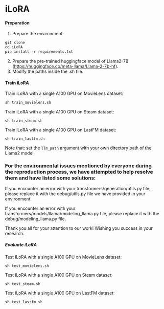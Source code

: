 # iLoRA

#### Preparation

1. Prepare the environment:

```python
git clone
cd iLoRA
pip install -r requirements.txt
```

2. Prepare the pre-trained huggingface model of Llama2-7B (https://huggingface.co/meta-llama/Llama-2-7b-hf).
3. Modify the paths inside the .sh file.


#### Train iLoRA

Train iLoRA with a single A100 GPU on MovieLens dataset:

```python
sh train_movielens.sh
```

Train iLoRA with a single A100 GPU on Steam dataset:

```
sh train_steam.sh
```

Train iLoRA with a single A100 GPU on LastFM dataset:

```
sh train_lastfm.sh
```

Note that: set the `llm_path` argument with your own directory path of the Llama2 model.

### For the environmental issues mentioned by everyone during the reproduction process, we have attempted to help resolve them and have listed some solutions:

If you encounter an error with your transformers/generation/utils.py file, please replace it with the debug/utils.py file we have provided in your environment.

If you encounter an error with your transformers/models/llama/modeling_llama.py file, please replace it with the debug/modeling_llama.py file.

Thank you all for your attention to our work! Wishing you success in your research.

##### Evaluate iLoRA

Test iLoRA with a single A100 GPU on MovieLens dataset:

```
sh test_movielens.sh
```

Test iLoRA with a single A100 GPU on Steam dataset:

```
sh test_steam.sh
```

Test iLoRA with a single A100 GPU on LastFM dataset:

```
sh test_lastfm.sh
```
